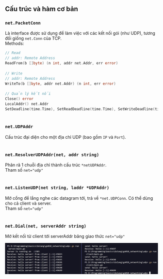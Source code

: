 #

## Cấu trúc và hàm cơ bản

### `net.PacketConn`

Là interface được sử dụng để làm việc với các kết nối gói (như UDP), tương đối giống `net.Conn` của TCP.  
Methods:

```go
// Read
// addr: Remote Address
ReadFrom(b []byte) (n int, addr net.Addr, err error)

// Write
// addr: Remote Address
WriteTo(b []byte, addr net.Addr) (n int, err error)

// Quản lý kết nối
Close() error
LocalAddr() net.Addr
SetDeadline(time.Time), SetReadDeadline(time.Time), SetWriteDeadline(time.Timee)
```

#

### `net.UDPAddr`

Cấu trúc đại diện cho một địa chỉ UDP (bao gồm `IP` và `Port`).

#

### `net.ResolverUDPAddr(net, addr string)`

Phân rã 1 chuỗi địa chỉ thành cấu trúc `*netUDPAddr`.  
Tham số `net="udp"`

#

### `net.ListenUDP(net string, laddr *UDPAddr)`

Mở cổng để lắng nghe các datagram tới, trả về `*net.UDPConn`. Có thể dùng cho cả client và server.  
Tham số `net="udp"`  

#

### `net.Dial(net, serverAddr string)`

Mở kết nối từ client tới serverAddr băng giao thức `net="udp"`

![alt text](image.png)
